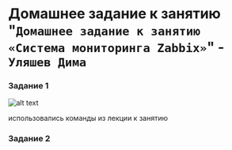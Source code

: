 # Домашнее задание к занятию "`Домашнее задание к занятию «Система мониторинга Zabbix»`" - `Уляшев Дима`




### Задание 1


![alt text](https://github.com/slav1power/zabbix1/blob/main/img/1.png)

использовались команды из лекции к занятию
### Задание 2




